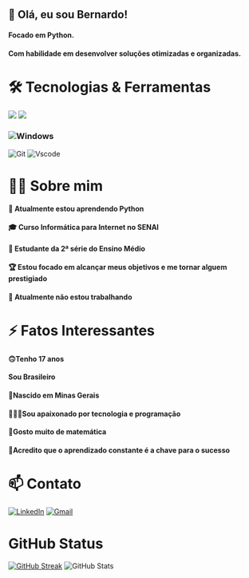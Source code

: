 
## 👋 Olá, eu sou Bernardo!
   #### Focado em Python.
   #### Com habilidade em desenvolver soluções otimizadas e organizadas.

# 🛠️ Tecnologias & Ferramentas
<img src="https://img.shields.io/badge/Python-3776AB?style=for-the-badge&logo=python&logoColor=white"/> <img src="https://img.shields.io/badge/Flet-009688?style=for-the-badge&logo=none&logoColor=white"/>
### ![Windows](https://img.shields.io/badge/Windows-000?style=for-the-badge&logo=windows&logoColor=2CA5E0)
![Git](https://img.shields.io/badge/GIT-E44C30?style=for-the-badge&logo=git&logoColor=white) ![Vscode](https://img.shields.io/badge/Vscode-007ACC?style=for-the-badge&logo=visual-studio-code&logoColor=white)

# 🧑‍💻 Sobre mim
#### 🌱 Atualmente estou aprendendo Python
#### 🎓 Curso Informática para Internet no SENAI
#### 🎒 Estudante da 2ª série do Ensino Médio
#### 🏆 Estou focado em alcançar meus objetivos e me tornar alguem prestigiado
#### 💼 Atualmente não estou trabalhando
# ⚡ Fatos Interessantes
#### 🙃Tenho 17 anos
#### Sou Brasileiro
#### 🔺Nascido em Minas Gerais
#### 👨🏿‍💻Sou apaixonado por tecnologia e programação
#### 🫠Gosto muito de matemática 
#### 🔑Acredito que o aprendizado constante é a chave para o sucesso

# 📫 Contato
[![LinkedIn](https://img.shields.io/badge/LinkedIn-0077B5?style=for-the-badge&logo=linkedin&logoColor=white)](https://www.linkedin.com/in/bernardo-nogueira-273437324)
[![Gmail](https://img.shields.io/badge/Gmail-333333?style=for-the-badge&logo=gmail&logoColor=red)](mailto:bernardo.alves.nogueira06@gmail.com)

# GitHub Status


[![GitHub Streak](https://streak-stats.demolab.com/?user=BernardoNogueiraDEV&theme=bear&background=000&border=30A3DC&dates=FFF)](https://git.io/streak-stats)    ![GitHub Stats](https://github-readme-stats.vercel.app/api?username=BernardoNogueiraDEV&theme=transparent&bg_color=000&border_color=30A3DC&show_icons=true&icon_color=30A3DC&title_color=E94D5F&text_color=FFF)


